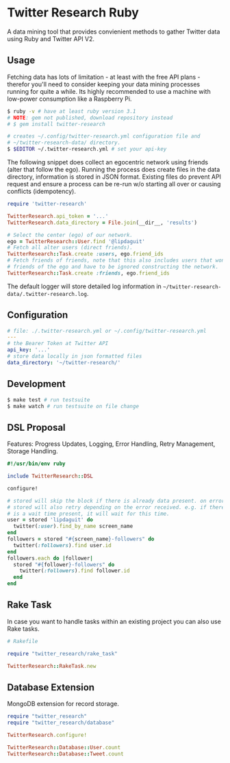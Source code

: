 
# Twitter Research Ruby

A data mining tool that provides convienient methods to gather Twitter data
using Ruby and Twitter API V2.

## Usage

Fetching data has lots of limitation - at least with the free API plans -
therefor you'll need to consider keeping your data mining processes running for
quite a while. Its highly recommended to use a machine with low-power
consumption like a Raspberry Pi.

```sh
$ ruby -v # have at least ruby version 3.1
# NOTE: gem not published, download repository instead
# $ gem install twitter-research

# creates ~/.config/twitter-research.yml configuration file and
# ~/twitter-research-data/ directory.
$ $EDITOR ~/.twitter-research.yml # set your api-key
```

The following snippet does collect an egocentric network using friends
(alter that follow the ego). Running the process does create files in the data
directory, information is stored in JSON format. Existing files do prevent API
request and ensure a process can be re-run w/o starting all over or causing
conflicts (idempotency).

```ruby
require 'twitter-research'

TwitterResearch.api_token = '...'
TwitterResearch.data_directory = File.join(__dir__, 'results')

# Select the center (ego) of our network.
ego = TwitterResearch::User.find '@lipdaguit'
# Fetch all alter users (direct friends).
TwitterResearch::Task.create :users, ego.friend_ids
# Fetch friends of friends, note that this also includes users that won't be
# friends of the ego and have to be ignored constructing the network.
TwitterResearch::Task.create :friends, ego.friend_ids
```

The default logger will store detailed log information in
`~/twitter-research-data/.twitter-research.log`.

## Configuration

```yaml
# file: ./.twitter-research.yml or ~/.config/twitter-research.yml
---
# the Bearer Token at Twitter API
api_key: '...'
# store data locally in json formatted files
data_directory: '~/twitter-research/'
```

## Development

```sh
$ make test # run testsuite
$ make watch # run testsuite on file change
```

## DSL Proposal

Features: Progress Updates, Logging, Error Handling, Retry Management,
Storage Handling.

```ruby
#!/usr/bin/env ruby

include TwitterResearch::DSL

configure!

# stored will skip the block if there is already data present. on error
# stored will also retry depending on the error received. e.g. if there
# is a wait time present, it will wait for this time.
user = stored 'lipdaguit' do
  twitter(:user).find_by_name screen_name
end
followers = stored "#{screen_name}-followers" do
  twitter(:followers).find user.id
end
followers.each do |follower|
  stored "#{follower}-followers" do
    twitter(:followers).find follower.id
  end
end
```

## Rake Task

In case you want to handle tasks within an existing project you can also use
Rake tasks.

```ruby
# Rakefile

require "twitter_research/rake_task"

TwitterResearch::RakeTask.new
```

## Database Extension

MongoDB extension for record storage.

```ruby
require "twitter_research"
require "twitter_research/database"

TwitterResearch.configure!

TwitterResearch::Database::User.count
TwitterResearch::Database::Tweet.count
```

